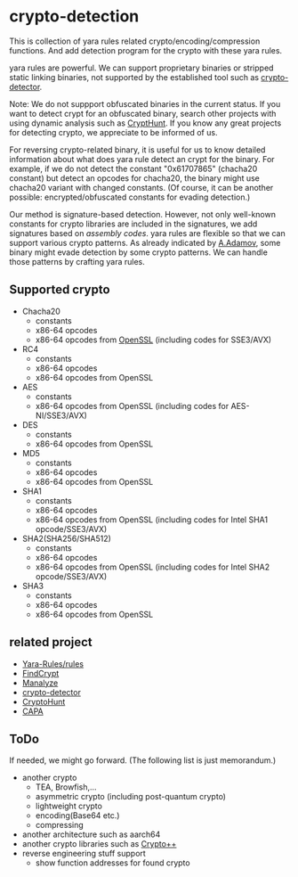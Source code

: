 # crypto-detection

This is collection of yara rules related crypto/encoding/compression functions.
And add detection program for the crypto with these yara rules.

yara rules are powerful. We can support proprietary binaries or stripped static linking binaries, not supported by the established tool such as [crypto-detector](https://github.com/Wind-River/crypto-detector).

Note: We do not suppport obfuscated binaries in the current status. If you want to detect crypt for an obfuscated binary, search other projects with using dynamic analysis such as [CryptHunt](https://github.com/s3team/CryptoHunt). If you know any great projects for detecting crypto, we appreciate to be informed of us. 

For reversing crypto-related binary, it is useful for us to know detailed information about what does yara rule detect an crypt for the binary.
For example, if we do not detect the constant "0x61707865" (chacha20 constant) but detect an opcodes for chacha20, the binary might use chacha20 variant with changed constants.
(Of course, it can be another possible: encrypted/obfuscated constants for evading detection.)

Our method is signature-based detection.
However, not only well-known constants for crypto libraries are included in the signatures, we add signatures based on _assembly codes_.
yara rules are flexible so that we can support various crypto patterns.
As already indicated by [A.Adamov](https://www.virusbulletin.com/uploads/pdf/conference_slides/2018/Adamov-VB2018-AIAssistWithRansomware.pdf), some binary might evade detection by some crypto patterns.
We can handle those patterns by crafting yara rules.

## Supported crypto
- Chacha20
  - constants
  - x86-64 opcodes
  - x86-64 opcodes from [OpenSSL](https://github.com/openssl/openssl) (including codes for SSE3/AVX)
- RC4
  - constants
  - x86-64 opcodes
  - x86-64 opcodes from OpenSSL
- AES
  - constants
  - x86-64 opcodes from OpenSSL (including codes for AES-NI/SSE3/AVX)
- DES
  - constants
  - x86-64 opcodes from OpenSSL
- MD5
  - constants
  - x86-64 opcodes
  - x86-64 opcodes from OpenSSL
- SHA1
  - constants
  - x86-64 opcodes
  - x86-64 opcodes from OpenSSL (including codes for Intel SHA1 opcode/SSE3/AVX)
- SHA2(SHA256/SHA512)
  - constants
  - x86-64 opcodes
  - x86-64 opcodes from OpenSSL (including codes for Intel SHA2 opcode/SSE3/AVX)
- SHA3
  - constants
  - x86-64 opcodes
  - x86-64 opcodes from OpenSSL

## related project
- [Yara-Rules/rules](https://github.com/Yara-Rules/rules)
- [FindCrypt](https://github.com/you0708/ida/tree/master/idapython_tools/findcrypt)
- [Manalyze](https://github.com/JusticeRage/Manalyze)
- [crypto-detector](https://github.com/Wind-River/crypto-detector)
- [CryptoHunt](https://github.com/s3team/CryptoHunt)
- [CAPA](https://github.com/mandiant/capa)

## ToDo
If needed, we might go forward. (The following list is just memorandum.)
- another crypto
  - TEA, Browfish,...
  - asymmetric crypto (including post-quantum crypto)
  - lightweight crypto
  - encoding(Base64 etc.)
  - compressing
- another architecture such as aarch64
- another crypto libraries such as [Crypto++](https://github.com/weidai11/cryptopp)
- reverse engineering stuff support
  - show function addresses for found crypto 
